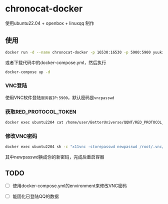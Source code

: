 # chronocat-docker

使用ubuntu22.04 + openbox + linuxqq 制作

## 使用

```bash
docker run -d --name chronocat-docker -p 16530:16530 -p 5900:5900 yuukinya/chronocat-docker
```

或者下载代码中的docker-compose.yml，然后执行

```bash
docker-compose up -d
```

### VNC登陆

使用VNC软件登陆`服务器IP:5900`，默认密码是`vncpasswd`

### 获取RED_PROTOCOL_TOKEN

```bash
docker exec ubuntu2204 cat /home/user/BetterUniverse/QQNT/RED_PROTOCOL_TOKEN
```

### 修改VNC密码

```bash
docker exec ubuntu2204 sh -c "x11vnc -storepasswd newpasswd /root/.vnc/passwd"
```

其中newpasswd换成你的新密码，完成后重启容器

## TODO

- [ ] 使用docker-compose.yml的environment来修改VNC密码
- [ ] 能固化已登陆QQ的数据



